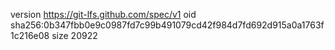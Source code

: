 version https://git-lfs.github.com/spec/v1
oid sha256:0b347fbb0e9c0987fd7c99b491079cd42f984d7fd692d915a0a1763f1c216e08
size 20922
